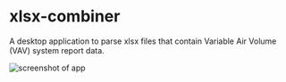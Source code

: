 # xlsx-combiner
A desktop application to parse xlsx files that contain Variable Air Volume (VAV) system report data.

![screenshot of app](url)
